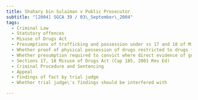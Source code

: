 ```yaml
---
title: Shahary bin Sulaiman v Public Prosecutor 
subtitle: "[2004] SGCA 39 / 03\_September\_2004"
tags:
  - Criminal Law
  - Statutory offences
  - Misuse of Drugs Act
  - Presumptions of trafficking and possession under ss 17 and 18 of Misuse of Drugs Act
  - Whether proof of physical possession of drugs restricted to drugs found on accused person physically
  - Whether presumption required to convict where direct evidence of guilt existing
  - Sections 17, 18 Misuse of Drugs Act (Cap 185, 2001 Rev Ed)
  - Criminal Procedure and Sentencing
  - Appeal
  - Findings of fact by trial judge
  - Whether trial judge\'s findings should be interfered with

---
```


